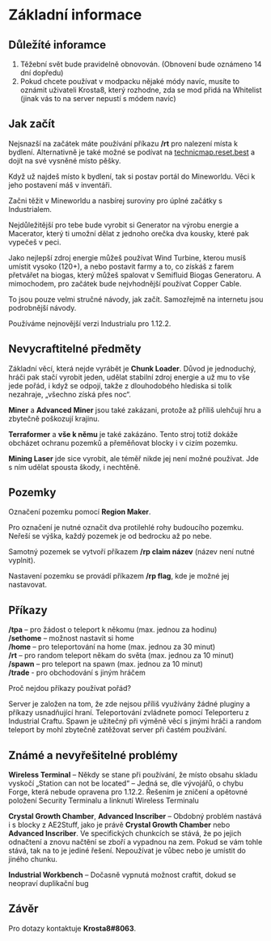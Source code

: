 # Základní informace

## Důležíté inforamce

1. Těžební svět bude pravidelně obnovován. (Obnovení bude oznámeno 14 dní dopředu)
2. Pokud chcete používat v modpacku nějaké módy navíc, musíte to oznámit uživateli Krosta8, který rozhodne, zda se mod přidá na Whitelist (jinak vás to na server nepustí s módem navíc) 

## Jak začít

Nejsnazší na začátek máte používání příkazu **/rt** pro nalezení místa k bydlení. Alternativně je také možné se podívat na [technicmap.reset.best](https://technicmap.reset.best) a dojít na své vysněné místo pěšky.

Když už najdeš místo k bydlení, tak si postav portál do Mineworldu. Věci k jeho postavení máš v inventáři.

Začni těžit v Mineworldu a nasbírej suroviny pro úplné začátky s Industrialem.

Nejdůležitější pro tebe bude vyrobit si Generator na výrobu energie a Macerator, který ti umožní dělat z jednoho orečka dva kousky, které pak vypečeš v peci.

Jako nejlepší zdroj energie můžeš používat Wind Turbine, kterou musíš umístit vysoko (120+), a nebo postavit farmy a to, co získáš z farem přetvářet na biogas, který můžeš spalovat v Semifluid Biogas Generatoru. A mimochodem, pro začátek bude nejvhodnější používat Copper Cable.

To jsou pouze velmi stručné návody, jak začít. Samozřejmě na internetu jsou podrobnější návody.

Používáme nejnovější verzi Industrialu pro 1.12.2.

## Nevycraftitelné předměty

Základní věcí, která nejde vyrábět je **Chunk Loader**. Důvod je jednoduchý, hráči pak stačí vyrobit jeden, udělat stabilní zdroj energie a už mu to vše jede pořád, i když se odpojí, takže z dlouhodobého hlediska si tolik nezahraje, „všechno získá přes noc“.

**Miner** a **Advanced Miner** jsou také zakázani, protože až příliš ulehčují hru a zbytečně poškozují krajinu.

**Terraformer** a **vše k němu** je také zakázáno. Tento stroj totiž dokáže obcházet ochranu pozemků a přeměňovat blocky i v cizím pozemku.

**Mining Laser** jde sice vyrobit, ale téměř nikde jej není možné používat. Jde s ním udělat spousta škody, i nechtěně.

## Pozemky

Označení pozemku pomocí **Region Maker**.

Pro označení je nutné označit dva protilehlé rohy budoucího pozemku. Neřeší se výška, každý pozemek je od bedrocku až po nebe.

Samotný pozemek se vytvoří příkazem **/rp claim název** (název není nutné vyplnit).

Nastavení pozemku se provádí příkazem **/rp flag**, kde je možné jej nastavovat.

## Příkazy

**/tpa** – pro žádost o teleport k někomu (max. jednou za hodinu)  
**/sethome** – možnost nastavit si home  
**/home** – pro teleportování na home (max. jednou za 30 minut)  
**/rt** – pro random teleport někam do světa (max. jednou za 10 minut)  
**/spawn** – pro teleport na spawn (max. jednou za 10 minut)  
**/trade <nick>** - pro obchodování s jiným hráčem

Proč nejdou příkazy používat pořád?

Server je založen na tom, že zde nejsou příliš využívány žádné pluginy a příkazy usnadňující hraní. Teleportování zvládnete pomocí Teleporteru z Industrial Craftu. Spawn je užitečný při výměně věcí s jinými hráči a random teleport by mohl zbytečně zatěžovat server při častém používání.


## Známé a nevyřešitelné problémy

**Wireless Terminal** – Někdy se stane při používání, že místo obsahu skladu vyskočí „Station can not be located“ – Jedná se, dle vývojářů, o chybu Forge, která nebude opravena pro 1.12.2. Řešením je zničení a opětovné položení Security Terminalu a linknutí Wireless Terminalu

**Crystal Growth Chamber**, **Advanced Inscriber** – Obdobný problém nastává i s blocky z AE2Stuff, jako je právě **Crystal Growth Chamber** nebo **Advanced Inscriber**. Ve specifických chunkcích se stává, že po jejich odnačtení a znovu načtění se zboří a vypadnou na zem. Pokud se vám tohle stává, tak na to je jediné řešení. Nepoužívat je vůbec nebo je umístit do jiného chunku.

**Industrial Workbench** – Dočasně vypnutá možnost craftit, dokud se neopraví duplikační bug

## Závěr

Pro dotazy kontaktuje **Krosta8#8063**.
